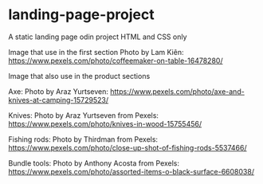 # landing-page-project

A static landing page odin project
HTML and CSS only

Image that use in the first section
Photo by Lam Kiên: <https://www.pexels.com/photo/coffeemaker-on-table-16478280/>

Image that also use in the product sections

Axe:
Photo by Araz Yurtseven: <https://www.pexels.com/photo/axe-and-knives-at-camping-15729523/>

Knives:
Photo by Araz Yurtseven from Pexels: <https://www.pexels.com/photo/knives-in-wood-15755456/>

Fishing rods:
Photo by Thirdman   from Pexels: <https://www.pexels.com/photo/close-up-shot-of-fishing-rods-5537466/>

Bundle tools:
Photo by Anthony Acosta from Pexels: <https://www.pexels.com/photo/assorted-items-o-black-surface-6608038/>